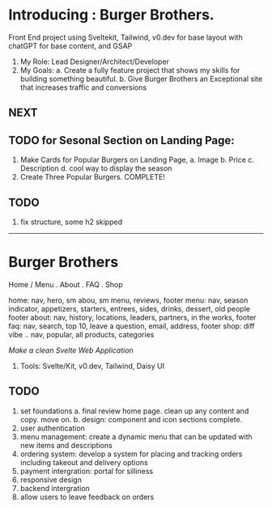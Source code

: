 # Introducing : Burger Brothers.

Front End project using Sveltekit, Tailwind, v0.dev for base layout with chatGPT for base content, and GSAP

1. My Role: Lead Designer/Architect/Developer
2. My Goals:
   a. Create a fully feature project that shows my skills for building something beautiful.
   b. Give Burger Brothers an Exceptional site that increases traffic and conversions

## NEXT

## TODO for Sesonal Section on Landing Page:

1. Make Cards for Popular Burgers on Landing Page,
   a. Image
   b. Price
   c. Description
   d. cool way to display the season
2. Create Three Popular Burgers.
   COMPLETE!

## TODO

1. fix structure, some h2 skipped

---

# Burger Brothers

Home / Menu . About . FAQ . Shop

home: nav, hero, sm abou, sm menu, reviews, footer
menu: nav, season indicator, appetizers, starters, entrees, sides, drinks, dessert, old people footer
about: nav, history, locations, leaders, partners, in the works, footer
faq: nav, search, top 10, leave a question, email, address, footer
shop: diff vibe .. nav, popular, all products, categories

<i>Make a clean Svelte Web Application</i>

1. Tools:
   Svelte/Kit, v0.dev, Tailwind, Daisy UI

## TODO

1. set foundations
   a. final review home page. clean up any content and copy. move on.
   b. design: component and icon sections complete.
2. user authentication
3. menu management: create a dynamic menu that can be updated with new items and descriptions
4. ordering system: develop a system for placing and tracking orders including takeout and delivery options
5. payment intergration: portal for silliness
6. responsive design
7. backend intergration
8. allow users to leave feedback on orders
